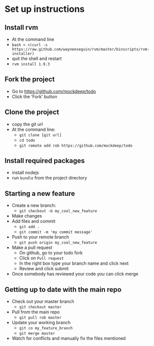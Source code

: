 Set up instructions
===================

Install rvm
-----------
* At the command line
* `bash < <(curl -s https://raw.github.com/wayneeseguin/rvm/master/binscripts/rvm-installer)`
* quit the shell and restart
* `rvm install 1.9.3`

Fork the project
----------------
* Go to https://github.com/mockdeep/todo
* Click the 'Fork' button

Clone the project
-----------------
* copy the git url
* At the command line:
  * `git clone [git url]`
  * `cd todo`
  * `git remote add rob https://github.com/mockdeep/todo`

Install required packages
-------------------------
* install nodejs
* run `bundle` from the project directory

Starting a new feature
----------------------
* Create a new branch:
  * `git checkout -b my_cool_new_feature`
* Make changes
* Add files and commit
  * `git add .`
  * `git commit -m 'my commit message'`
* Push to your remote branch
  * `git push origin my_cool_new_feature`
* Make a pull request
  * On github, go to your todo fork
  * Click on `Pull request`
  * In the right box type your branch name and click next
  * Review and click submit
* Once somebody has reviewed your code you can click merge

Getting up to date with the main repo
-------------------------------------
* Check out your master branch
  * `git checkout master`
* Pull from the main repo
  * `git pull rob master`
* Update your working branch
  * `git co my_feature_branch`
  * `git merge master`
* Watch for conflicts and manually fix the files mentioned
